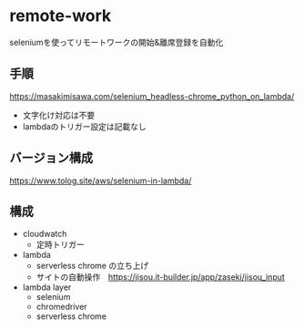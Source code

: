 # remote-work
seleniumを使ってリモートワークの開始&離席登録を自動化

## 手順
https://masakimisawa.com/selenium_headless-chrome_python_on_lambda/
- 文字化け対応は不要
- lambdaのトリガー設定は記載なし

## バージョン構成
https://www.tolog.site/aws/selenium-in-lambda/

## 構成
- cloudwatch
  - 定時トリガー
- lambda
  - serverless chrome の立ち上げ
  - サイトの自動操作　https://jisou.it-builder.jp/app/zaseki/jisou_input
- lambda layer
  - selenium
  - chromedriver
  - serverless chrome
